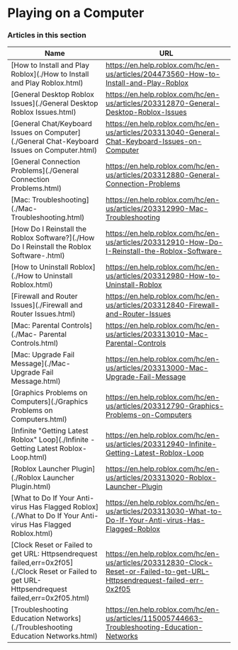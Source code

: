# Playing on a Computer  
### Articles in this section
Name|URL
-|-
[How to Install and Play Roblox](./How to Install and Play Roblox.html) |https://en.help.roblox.com/hc/en-us/articles/204473560-How-to-Install-and-Play-Roblox
[General Desktop Roblox Issues](./General Desktop Roblox Issues.html) |https://en.help.roblox.com/hc/en-us/articles/203312870-General-Desktop-Roblox-Issues
[General Chat/Keyboard Issues on Computer](./General Chat-Keyboard Issues on Computer.html) |https://en.help.roblox.com/hc/en-us/articles/203313040-General-Chat-Keyboard-Issues-on-Computer
[General Connection Problems](./General Connection Problems.html) |https://en.help.roblox.com/hc/en-us/articles/203312880-General-Connection-Problems
[Mac: Troubleshooting](./Mac- Troubleshooting.html) |https://en.help.roblox.com/hc/en-us/articles/203312990-Mac-Troubleshooting
[How Do I Reinstall the Roblox Software?](./How Do I Reinstall the Roblox Software-.html) |https://en.help.roblox.com/hc/en-us/articles/203312910-How-Do-I-Reinstall-the-Roblox-Software-
[How to Uninstall Roblox](./How to Uninstall Roblox.html) |https://en.help.roblox.com/hc/en-us/articles/203312980-How-to-Uninstall-Roblox
[Firewall and Router Issues](./Firewall and Router Issues.html) |https://en.help.roblox.com/hc/en-us/articles/203312840-Firewall-and-Router-Issues
[Mac: Parental Controls](./Mac- Parental Controls.html) |https://en.help.roblox.com/hc/en-us/articles/203313010-Mac-Parental-Controls
[Mac: Upgrade Fail Message](./Mac- Upgrade Fail Message.html) |https://en.help.roblox.com/hc/en-us/articles/203313000-Mac-Upgrade-Fail-Message
[Graphics Problems on Computers](./Graphics Problems on Computers.html) |https://en.help.roblox.com/hc/en-us/articles/203312790-Graphics-Problems-on-Computers
[Infinite "Getting Latest Roblox" Loop](./Infinite -Getting Latest Roblox- Loop.html) |https://en.help.roblox.com/hc/en-us/articles/203312940-Infinite-Getting-Latest-Roblox-Loop
[Roblox Launcher Plugin](./Roblox Launcher Plugin.html) |https://en.help.roblox.com/hc/en-us/articles/203313020-Roblox-Launcher-Plugin
[What to Do If Your Anti-virus Has Flagged Roblox](./What to Do If Your Anti-virus Has Flagged Roblox.html) |https://en.help.roblox.com/hc/en-us/articles/203313030-What-to-Do-If-Your-Anti-virus-Has-Flagged-Roblox
[Clock Reset or Failed to get URL: Httpsendrequest failed,err=0x2f05](./Clock Reset or Failed to get URL- Httpsendrequest failed,err=0x2f05.html) |https://en.help.roblox.com/hc/en-us/articles/203312830-Clock-Reset-or-Failed-to-get-URL-Httpsendrequest-failed-err-0x2f05
[Troubleshooting Education Networks](./Troubleshooting Education Networks.html) |https://en.help.roblox.com/hc/en-us/articles/115005744663-Troubleshooting-Education-Networks